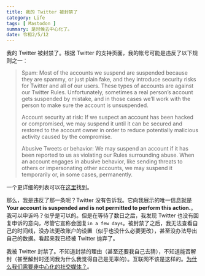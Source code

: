 ```yaml
---
title: 我的 Twitter 被封禁了
category: Life
tags: [ Mastodon ]
summary: 是时候去中心化了。
date: 令和2/5/12
---
```

我的 Twitter 被封禁了。根据 Twitter 的支持页面，我的帐号可能是违反了以下规则之一：

> Spam: Most of the accounts we suspend are suspended because they are spammy, or just plain fake, and they introduce security risks for Twitter and all of our users. These types of accounts are against our Twitter Rules. Unfortunately, sometimes a real person’s account gets suspended by mistake, and in those cases we’ll work with the person to make sure the account is unsuspended.
>
> Account security at risk: If we suspect an account has been hacked or compromised, we may suspend it until it can be secured and restored to the account owner in order to reduce potentially malicious activity caused by the compromise.
>
> Abusive Tweets or behavior: We may suspend an account if it has been reported to us as violating our Rules surrounding abuse. When an account engages in abusive behavior, like sending threats to others or impersonating other accounts, we may suspend it temporarily or, in some cases, permanently.

一个更详细的列表可以在[这里](https://help.twitter.com/en/rules-and-policies/twitter-rules)找到。

那么，我是违反了那一条呢？Twitter 没有告诉我。它向我展示的唯一信息就是**Your account is suspended and is not permitted to perform this action.**。我可以申诉吗？似乎是可以的。但是在等待了数日之后，我发现 Twitter 也没有回复申诉的意向，尽管它宣称会回复`in a few days`。被封禁了之后，我无法查看自己的时间线，没办法更改账户的设置（似乎也没什么必要更改），甚至没办法导出自己的数据。看起来我已经被 Twitter 抛弃了。

我被 Twitter 封禁了。不知道封禁的理由（甚至还要我自己去猜），不知道能否解封（甚至解封时还问我为什么我觉得自己是无辜的）。互联网不该是这样的。[为什么我们需要非中心化的社交媒体？](https://fiveyellowmice.com/posts/2017/06/why-we-need-decentralized-social-media-1.html)。
